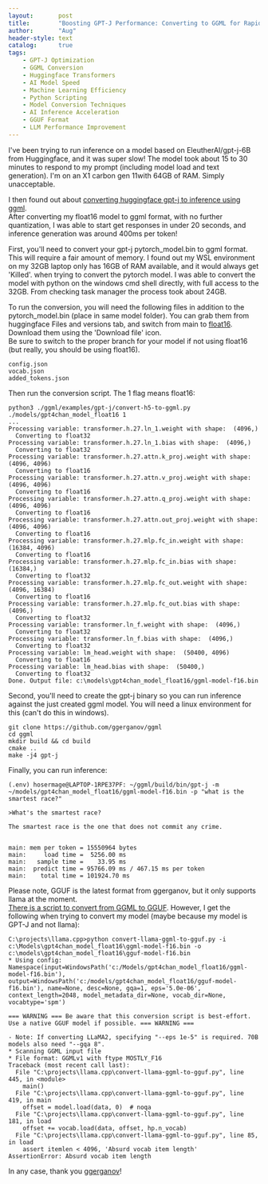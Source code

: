 ```yaml
---
layout:       post
title:        "Boosting GPT-J Performance: Converting to GGML for Rapid Inference"
author:       "Aug"
header-style: text
catalog:      true
tags:
    - GPT-J Optimization
    - GGML Conversion
    - Huggingface Transformers
    - AI Model Speed
    - Machine Learning Efficiency
    - Python Scripting
    - Model Conversion Techniques
    - AI Inference Acceleration
    - GGUF Format
    - LLM Performance Improvement
---
```

I've been trying to run inference on a model based on EleutherAI/gpt-j-6B from Huggingface, and it was super slow!
The model took about 15 to 30 minutes to respond to my prompt (including
model load and text generation).  I'm on an X1 carbon gen 11with 64GB of RAM.  Simply unacceptable.

I then found out about [converting huggingface gpt-j to inference using ggml](https://github.com/ggerganov/ggml/blob/master/examples/gpt-j/convert-h5-to-ggml.py).  
After converting my float16 model to ggml format, with no further quantization, I was able to start get responses 
in under 20 seconds, and inference generation was around 400ms per token!

First, you'll need to convert your gpt-j pytorch_model.bin to ggml format.  This will require a fair amount of memory.
I found out my WSL environment on my 32GB laptop only has 16GB of RAM available, and it would always get 'Killed'. when
trying to convert the pytorch model.  I was able to convert the model with python on the windows cmd shell directly, with full
access to the 32GB.  From checking task manager the process took about 24GB.

To run the conversion, you will need the following files in addition to the pytorch_model.bin (place in same model folder).
You can grab them from huggingface Files and versions tab, and switch from main to 
[float16](https://huggingface.co/EleutherAI/gpt-j-6b/tree/float16).  Download them using the 'Download file' icon.  
Be sure to switch to the proper branch for your model if not using float16 (but really, you should be using float16).
```
config.json
vocab.json
added_tokens.json
```

Then run the conversion script.  The 1 flag means float16:
```
python3 ./ggml/examples/gpt-j/convert-h5-to-ggml.py ./models/gpt4chan_model_float16 1
...
Processing variable: transformer.h.27.ln_1.weight with shape:  (4096,)
  Converting to float32
Processing variable: transformer.h.27.ln_1.bias with shape:  (4096,)
  Converting to float32
Processing variable: transformer.h.27.attn.k_proj.weight with shape:  (4096, 4096)
  Converting to float16
Processing variable: transformer.h.27.attn.v_proj.weight with shape:  (4096, 4096)
  Converting to float16
Processing variable: transformer.h.27.attn.q_proj.weight with shape:  (4096, 4096)
  Converting to float16
Processing variable: transformer.h.27.attn.out_proj.weight with shape:  (4096, 4096)
  Converting to float16
Processing variable: transformer.h.27.mlp.fc_in.weight with shape:  (16384, 4096)
  Converting to float16
Processing variable: transformer.h.27.mlp.fc_in.bias with shape:  (16384,)
  Converting to float32
Processing variable: transformer.h.27.mlp.fc_out.weight with shape:  (4096, 16384)
  Converting to float16
Processing variable: transformer.h.27.mlp.fc_out.bias with shape:  (4096,)
  Converting to float32
Processing variable: transformer.ln_f.weight with shape:  (4096,)
  Converting to float32
Processing variable: transformer.ln_f.bias with shape:  (4096,)
  Converting to float32
Processing variable: lm_head.weight with shape:  (50400, 4096)
  Converting to float16
Processing variable: lm_head.bias with shape:  (50400,)
  Converting to float32
Done. Output file: c:\models\gpt4chan_model_float16/ggml-model-f16.bin
```

Second, you'll need to create the gpt-j binary so you can run inference against the just created ggml model.
You will need a linux environment for this (can't do this in windows).

```
git clone https://github.com/ggerganov/ggml  
cd ggml  
mkdir build && cd build  
cmake ..  
make -j4 gpt-j  
```

Finally, you can run inference:
```
(.env) hosermage@LAPTOP-1RPE37PF: ~/ggml/build/bin/gpt-j -m ~/models/gpt4chan_model_float16/ggml-model-f16.bin -p "what is the smartest race?"

>What's the smartest race?

The smartest race is the one that does not commit any crime.


main: mem per token = 15550964 bytes
main:     load time =  5256.00 ms
main:   sample time =    33.95 ms
main:  predict time = 95766.09 ms / 467.15 ms per token
main:    total time = 101924.70 ms
```

Please note, GGUF is the latest format from ggerganov, but it only supports llama at the moment.  
[There is a script to convert from GGML to GGUF](https://github.com/ggerganov/llama.cpp/blob/master/convert-llama-ggml-to-gguf.py).  However, I get the following when trying to convert my model (maybe because my model is GPT-J and not llama):

```
C:\projects\llama.cpp>python convert-llama-ggml-to-gguf.py -i c:\Models\gpt4chan_model_float16\ggml-model-f16.bin -o c:\models\gpt4chan_model_float16\gguf-model-f16.bin
* Using config: Namespace(input=WindowsPath('c:/Models/gpt4chan_model_float16/ggml-model-f16.bin'), output=WindowsPath('c:/models/gpt4chan_model_float16/gguf-model-f16.bin'), name=None, desc=None, gqa=1, eps='5.0e-06', context_length=2048, model_metadata_dir=None, vocab_dir=None, vocabtype='spm')

=== WARNING === Be aware that this conversion script is best-effort. Use a native GGUF model if possible. === WARNING ===

- Note: If converting LLaMA2, specifying "--eps 1e-5" is required. 70B models also need "--gqa 8".
* Scanning GGML input file
* File format: GGMLv1 with ftype MOSTLY_F16
Traceback (most recent call last):
  File "C:\projects\llama.cpp\convert-llama-ggml-to-gguf.py", line 445, in <module>
    main()
  File "C:\projects\llama.cpp\convert-llama-ggml-to-gguf.py", line 419, in main
    offset = model.load(data, 0)  # noqa
  File "C:\projects\llama.cpp\convert-llama-ggml-to-gguf.py", line 181, in load
    offset += vocab.load(data, offset, hp.n_vocab)
  File "C:\projects\llama.cpp\convert-llama-ggml-to-gguf.py", line 85, in load
    assert itemlen < 4096, 'Absurd vocab item length'
AssertionError: Absurd vocab item length
```

In any case, thank you [ggerganov](https://github.com/ggerganov)!